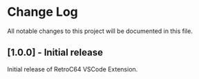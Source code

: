 # Change Log

All notable changes to this project will be documented in this file.

## [1.0.0] - Initial release

Initial release of RetroC64 VSCode Extension.
